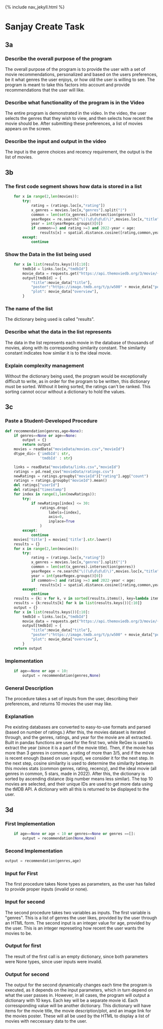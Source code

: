{% include nav_jekyll.html %}

# Sanjay Create Task

## 3a

### Describe the overall purpose of the program

The overall purpose of the program is to provide the user with a set of movie recommendations, personalized and based on the users preferences, be it what genres the user enjoys, or how old the user is willing to see. The program is meant to take this factors into account and provide recommendations that the user will like. 

### Describe what functionality of the program is in the Video
The entire program is demonstrated in the video. In the video, the user selects the genres that they wish to view, and then selects how recent the movie should be. After submitting these preferences, a list of movies appears on the screen. 

### Describe the input and output in the video
The input is the genre choices and recency requirement, the output is the list of movies. 

## 3b

### The first code segment shows how data is stored in a list

``` py
    for x in range(2,len(movies)):
        try:
            rating = (ratings.loc[x,"rating"])
            x_genres = movies.loc[x,"genres"].split("|")
            common = len(set(x_genres).intersection(genres))
            yearRegex = re.search("\((\d\d\d\d)\)",movies.loc[x,"title"])
            year = int(yearRegex.groups()[0])
            if common>=3 and rating >=3 and 2022-year < age:
                results[x] = spatial.distance.cosine([rating,common,year],[5,5,2022])
        except:
            continue

```
### Show the Data in the list being used

```py
    for x in list(results.keys())[:10]:
        tmdbId = links.loc[x,"tmdbId"]
        movie_data = requests.get("https://api.themoviedb.org/3/movie/{id}?api_key={api-key}".format(id=tmdbId)).json()
        output[tmdbId] = {
            "title":movie_data["title"],
            "poster":"https://image.tmdb.org/t/p/w500" + movie_data["poster_path"],
            "plot": movie_data["overview"],
        }
```

### The name of the list
The dictionary being used is called "results". 

### Describe what the data in the list represents

The data in the list represents each movie in the database of thousands of movies, along with its corresponding similarity constant. The similarity constant indicates how similar it is to the ideal movie.

### Explain complexity management

Without the dictionary being used, the program would be exceptionally difficult to write, as in order for the program to be written, this dictionary must be sorted. Without it being sorted, the ratings can't be ranked. This sorting cannot occur without a dictionary to hold the values. 

## 3c

### Paste a Student-Developed Procedure
```py
def recommendation(genres,age=None):
    if genres==None or age==None:
        output = {}
        return output
    movies = readData("movieData/movies.csv","movieId")
    dtype_dic= {'imdbId': str,
                'tmdbId' : str}

    links = readData("movieData/links.csv","movieId")
    ratings = pd.read_csv("movieData/ratings.csv")
    newRatings = ratings.groupby("movieId")["rating"].agg("count")
    ratings = ratings.groupby("movieId").mean()
    del ratings["userId"]
    del ratings["timestamp"]
    for index in range(1,len(newRatings)):
        try:
            if newRatings[index] <= 30:
                ratings.drop(
                    labels=[index],
                    axis=0,
                    inplace=True
                )
        except:
            continue
    movies['title'] = movies['title'].str.lower()
    results = {}
    for x in range(2,len(movies)):
        try:
            rating = (ratings.loc[x,"rating"])
            x_genres = movies.loc[x,"genres"].split("|")
            common = len(set(x_genres).intersection(genres))
            yearRegex = re.search("\((\d\d\d\d)\)",movies.loc[x,"title"])
            year = int(yearRegex.groups()[0])
            if common>=3 and rating >=3 and 2022-year < age:
                results[x] = spatial.distance.cosine([rating,common,year],[5,5,2022])
        except:
            continue
    results = {k: v for k, v in sorted(results.items(), key=lambda item: item[1])}
    results = {k:results[k] for k in list(results.keys())[:10]}
    output = {}
    for x in list(results.keys())[:10]:
        tmdbId = links.loc[x,"tmdbId"]
        movie_data = requests.get("https://api.themoviedb.org/3/movie/{id}?api_key=da1fef95c8fac680ac2ada0bcce7339b".format(id=tmdbId)).json()
        output[tmdbId] = {
            "title":movie_data["title"],
            "poster":"https://image.tmdb.org/t/p/w500" + movie_data["poster_path"],
            "plot": movie_data["overview"],
        }
    return output
```
###  Implementation
```py
    if age==None or age < 10:
        output = recommendation(genres,None)
```

### General Description
The procedure takes a set of inputs from the user, describing their preferences, and returns 10 movies the user may like. 


### Explanation
Pre existing databases are converted to easy-to-use formats and parsed (based on number of ratings.) After this, the movies dataset is iterated through, and the genres, ratings, and year for the movie are all extracted. Built in pandas functions are used for the first two, while ReGex is used to extract the year (since it is a part of the movie title). Then, if the movie has more than 3 genres in common, a rating of more than 3/5, and if the movie is recent enough (based on user input), we consider it for the next step. In the next step, cosine similarity is used to determine the similarity between this movies stats (common genres, rating, recency), and the ideal movie (all genres in common, 5 stars, made in 2022). After this, the dictionary is sorted by ascending distance (big number means less similar). The top 10 movies are selected, and their unique IDs are used to get more data using the tMDB API. A dictionary with all this  is returned to be displayed to the user. 

## 3d

### First Implementation
```py
    if age==None or age < 10 or genres==None or genres ==[]:
        output = recommendation(None,None)
```

### Second Implementation
```py
output = recommendation(genres,age)
```

### Input for First
The first procedure takes None types as parameters, as the user has failed to provide proper inputs (invalid or none). 

### Input for second
The second procedure takes two variables as inputs. The first variable is "genres". This is a list of genres the user likes, provided by the user through an HTML form. The second input is an integer value for age, provided by the user. This is an integer represeting how recent the user wants the movies to be.

### Output for first
The result of the first call is an empty dictionary, since both parameters were None types, since user inputs were invalid. 

### Output for second
The output for the second dynamically changes each time the program is executed, as it depends on the input parameters, which in turn depend on what the user passes in. However, in all cases, the program will output a dictionary with 10 keys. Each key will be a separate movie id. Each corressponding value will be another dictionary. This dictionary will have items for the movie title, the movie description/plot, and an image link for the movies poster. These will all be used by the HTML to display a list of movies with neccessary data to the user. 
